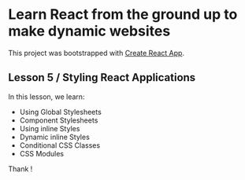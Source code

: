# Learn React from the ground up to make dynamic websites

This project was bootstrapped with [Create React App](https://github.com/facebook/create-react-app).

## Lesson 5 / Styling React Applications

In this lesson, we learn:

  - Using Global Stylesheets
  - Component Stylesheets
  - Using inline Styles
  - Dynamic inline Styles
  - Conditional CSS Classes
  - CSS Modules

Thank !
